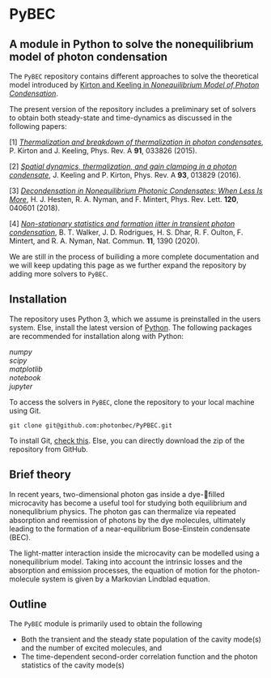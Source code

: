# PyBEC

## A module in Python to solve the nonequilibrium model of photon condensation

The `PyBEC` repository contains different approaches to solve the theoretical model introduced by [Kirton and Keeling
in *Nonequilibrium Model of Photon Condensation*](https://doi.org/10.1103/PhysRevLett.111.100404). 

The present version of the repository includes a preliminary set of solvers to obtain both steady-state and time-dynamics as discussed in the following papers:

[1] [*Thermalization and breakdown of thermalization in photon condensates*](https://doi.org/10.1103/PhysRevA.91.033826), P. Kirton and J. Keeling, Phys. Rev. A **91**, 033826 (2015).

[2] [*Spatial dynamics, thermalization, and gain clamping in a photon condensate*](https://doi.org/10.1103/PhysRevA.93.013829), J. Keeling and P. Kirton, Phys. Rev. A **93**, 013829 (2016).

[3] [*Decondensation in Nonequilibrium Photonic Condensates: When Less Is More*](https://doi.org/10.1103/PhysRevLett.120.040601), H. J. Hesten, R. A. Nyman, and F. Mintert, Phys. Rev. Lett. **120**, 040601 (2018).

[4] [*Non-stationary statistics and formation jitter in transient photon condensation*](https://doi.org/10.1038/s41467-020-15154-7), B. T. Walker, J. D. Rodrigues, H. S. Dhar, R. F. Oulton, F. Mintert, and R. A. Nyman, Nat. Commun. **11**, 1390 (2020).

We are still in the process of builiding a more complete documentation and we will keep updating this page as we further expand the repository by adding more solvers to `PyBEC`.


## Installation

The repository uses Python 3, which we assume is preinstalled in the users system. Else, install the latest version of [Python](https://www.python.org/downloads/). The following packages are recommended for installation along with Python:

*numpy*<br/>
*scipy*<br/>
*matplotlib*<br/>
*notebook*<br/>
*jupyter*


To access the solvers in `PyBEC`, clone the repository to your local machine using Git. 

```
git clone git@github.com:photonbec/PyPBEC.git
```

To install Git, [check this](https://git-scm.com/book/en/v2/Getting-Started-Installing-Git). Else, you can directly download the zip of the repository from GitHub.

## Brief theory

In recent years, two-dimensional photon gas inside a dye-filled microcavity has become a useful tool for studying both equilibrium and nonequlibrium physics. The photon gas can thermalize via repeated absorption and reemission of photons by the dye molecules, ultimately leading to the formation of a near-equilibrium Bose-Einstein condensate (BEC). 

The light-matter interaction inside the microcavity can be modelled using a nonequilibrium model. Taking into account the intrinsic losses and the absorption and emission processes, the equation of motion for the photon-molecule system is given by a Markovian Lindblad equation. 


## Outline

The `PyBEC` module is primarily used to obtain the following 

- Both the transient and the steady state population of the cavity mode(s) and the number of excited molecules, and
- The time-dependent second-order correlation function and the photon statistics of the cavity mode(s)